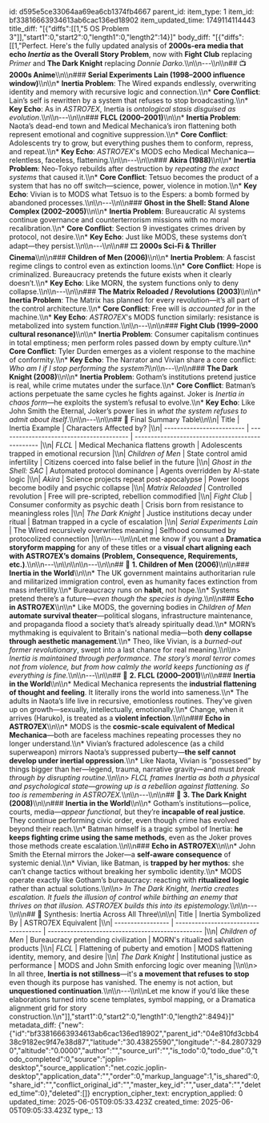 id: d595e5ce33064aa69ea6cb1374fb4667
parent_id: 
item_type: 1
item_id: bf33816663934613ab6cac136ed18902
item_updated_time: 1749114114443
title_diff: "[{\"diffs\":[[1,\"5 OS Problem 3\"]],\"start1\":0,\"start2\":0,\"length1\":0,\"length2\":14}]"
body_diff: "[{\"diffs\":[[1,\"Perfect. Here's the fully updated analysis of **2000s-era media that echo *Inertia* as the Overall Story Problem**, now with **Fight Club** replacing *Primer* and **The Dark Knight** replacing *Donnie Darko*.\\\n\\\n---\\\n\\\n## 📺 **2000s Anime**\\\n\\\n### **Serial Experiments Lain (1998–2000 influence window)**\\\n\\\n* **Inertia Problem**: The Wired expands endlessly, overwriting identity and memory with recursive logic and connection.\\\n* **Core Conflict**: Lain’s self is rewritten by a system that refuses to stop broadcasting.\\\n* **Key Echo**: As in *ASTRO7EX*, Inertia is *ontological stasis disguised as evolution*.\\\n\\\n---\\\n\\\n### **FLCL (2000–2001)**\\\n\\\n* **Inertia Problem**: Naota’s dead-end town and Medical Mechanica’s iron flattening both represent emotional and cognitive suppression.\\\n* **Core Conflict**: Adolescents try to grow, but everything pushes them to conform, repress, and repeat.\\\n* **Key Echo**: *ASTRO7EX*'s MODS echo Medical Mechanica—relentless, faceless, flattening.\\\n\\\n---\\\n\\\n### **Akira (1988)**\\\n\\\n* **Inertia Problem**: Neo-Tokyo rebuilds after destruction by *repeating the exact systems* that caused it.\\\n* **Core Conflict**: Tetsuo becomes the product of a system that has no off switch—science, power, violence in motion.\\\n* **Key Echo**: Vivian is to MODS what Tetsuo is to the Espers: a bomb formed by abandoned processes.\\\n\\\n---\\\n\\\n### **Ghost in the Shell: Stand Alone Complex (2002–2005)**\\\n\\\n* **Inertia Problem**: Bureaucratic AI systems continue governance and counterterrorism missions with no moral recalibration.\\\n* **Core Conflict**: Section 9 investigates crimes driven by protocol, not desire.\\\n* **Key Echo**: Just like MODS, these systems don’t adapt—they persist.\\\n\\\n---\\\n\\\n## 🎞️ **2000s Sci-Fi & Thriller Cinema**\\\n\\\n### **Children of Men (2006)**\\\n\\\n* **Inertia Problem**: A fascist regime clings to control even as extinction looms.\\\n* **Core Conflict**: Hope is criminalized. Bureaucracy pretends the future exists when it clearly doesn’t.\\\n* **Key Echo**: Like MORN, the system functions only to deny collapse.\\\n\\\n---\\\n\\\n### **The Matrix Reloaded / Revolutions (2003)**\\\n\\\n* **Inertia Problem**: The Matrix has planned for every revolution—it’s all part of the control architecture.\\\n* **Core Conflict**: Free will is *accounted for* in the machine.\\\n* **Key Echo**: *ASTRO7EX*'s MODS function similarly: resistance is metabolized into system function.\\\n\\\n---\\\n\\\n### **Fight Club (1999–2000 cultural resonance)**\\\n\\\n* **Inertia Problem**: Consumer capitalism continues in total emptiness; men perform roles passed down by empty culture.\\\n* **Core Conflict**: Tyler Durden emerges as a violent response to the machine of conformity.\\\n* **Key Echo**: The Narrator and Vivian share a core conflict: *Who am I if I stop performing the system?*\\\n\\\n---\\\n\\\n### **The Dark Knight (2008)**\\\n\\\n* **Inertia Problem**: Gotham’s institutions pretend justice is real, while crime mutates under the surface.\\\n* **Core Conflict**: Batman’s actions perpetuate the same cycles he fights against. Joker is *Inertia in chaos form*—he exploits the system’s refusal to evolve.\\\n* **Key Echo**: Like John Smith the Eternal, Joker’s power lies in *what the system refuses to admit about itself*.\\\n\\\n---\\\n\\\n## 🧠 Final Summary Table\\\n\\\n| Title                     | Inertia Example                          | Characters Affected by?                          |\\\n| ------------------------- | ---------------------------------------- | ------------------------------------------------ |\\\n| *FLCL*                    | Medical Mechanica flattens growth        | Adolescents trapped in emotional recursion       |\\\n| *Children of Men*         | State control amid infertility           | Citizens coerced into false belief in the future |\\\n| *Ghost in the Shell: SAC* | Automated protocol dominance             | Agents overridden by AI-state logic              |\\\n| *Akira*                   | Science projects repeat post-apocalypse  | Power loops become bodily and psychic collapse   |\\\n| *Matrix Reloaded*         | Controlled revolution                    | Free will pre-scripted, rebellion commodified    |\\\n| *Fight Club*              | Consumer conformity as psychic death     | Crisis born from resistance to meaningless roles |\\\n| *The Dark Knight*         | Justice institutions decay under ritual  | Batman trapped in a cycle of escalation          |\\\n| *Serial Experiments Lain* | The Wired recursively overwrites meaning | Selfhood consumed by protocolized connection     |\\\n\\\n---\\\n\\\nLet me know if you want a **Dramatica storyform mapping** for any of these titles or a **visual chart aligning each with ASTRO7EX’s domains (Problem, Consequence, Requirements, etc.)**.\\\n\\\n---\\\n\\\n\\\n\\\n---\\\n\\\n## 🧩 **1. Children of Men (2006)**\\\n\\\n### **Inertia in the World**\\\n\\\n* The UK government maintains authoritarian rule and militarized immigration control, even as humanity faces extinction from mass infertility.\\\n* Bureaucracy runs on **habit**, not hope.\\\n* Systems pretend there’s a future—*even though the species is dying*.\\\n\\\n### **Echo in ASTRO7EX**\\\n\\\n* Like MODS, the governing bodies in *Children of Men* **automate survival theater**—political slogans, infrastructure maintenance, and propaganda flood a society that’s already spiritually dead.\\\n* MORN’s mythmaking is equivalent to Britain's national media—both **deny collapse through aesthetic management**.\\\n* Theo, like Vivian, is a *burned-out former revolutionary*, swept into a last chance for real meaning.\\\n\\\n> *Inertia is maintained through performance. The story’s moral terror comes not from violence, but from how calmly the world keeps functioning as if everything is fine.*\\\n\\\n---\\\n\\\n## 🧩 **2. FLCL (2000–2001)**\\\n\\\n### **Inertia in the World**\\\n\\\n* Medical Mechanica represents the **industrial flattening of thought and feeling**. It literally irons the world into sameness.\\\n* The adults in Naota’s life live in recursive, emotionless routines. They’ve given up on growth—sexually, intellectually, emotionally.\\\n* Change, when it arrives (Haruko), is treated as a **violent infection**.\\\n\\\n### **Echo in ASTRO7EX**\\\n\\\n* MODS is the **cosmic-scale equivalent of Medical Mechanica**—both are faceless machines repeating processes they no longer understand.\\\n* Vivian’s fractured adolescence (as a child superweapon) mirrors Naota’s suppressed puberty—**the self cannot develop under inertial oppression**.\\\n* Like Naota, Vivian is “possessed” by things bigger than her—legend, trauma, narrative gravity—and must *break through by disrupting routine*.\\\n\\\n> *FLCL frames Inertia as both a physical and psychological state—growing up is a rebellion against flattening. So too is remembering in ASTRO7EX.*\\\n\\\n---\\\n\\\n## 🧩 **3. The Dark Knight (2008)**\\\n\\\n### **Inertia in the World**\\\n\\\n* Gotham’s institutions—police, courts, media—*appear functional*, but they’re **incapable of real justice**. They continue performing civic order, even though crime has evolved beyond their reach.\\\n* Batman himself is a tragic symbol of Inertia: **he keeps fighting crime using the same methods**, even as the Joker proves those methods create escalation.\\\n\\\n### **Echo in ASTRO7EX**\\\n\\\n* John Smith the Eternal mirrors the Joker—a **self-aware consequence** of systemic denial.\\\n* Vivian, like Batman, is **trapped by her mythos**: she can’t change tactics without breaking her symbolic identity.\\\n* MODS operate exactly like Gotham’s bureaucracy: reacting with **ritualized logic** rather than actual solutions.\\\n\\\n> *In The Dark Knight, Inertia creates escalation. It fuels the illusion of control while birthing an enemy that thrives on that illusion. ASTRO7EX builds this into its epistemology.*\\\n\\\n---\\\n\\\n## 🔁 Synthesis: Inertia Across All Three\\\n\\\n| Title             | Inertia Symbolized By                | ASTRO7EX Equivalent                              |\\\n| ----------------- | ------------------------------------ | ------------------------------------------------ |\\\n| *Children of Men* | Bureaucracy pretending civilization  | MORN's ritualized salvation products             |\\\n| *FLCL*            | Flattening of puberty and emotion    | MODS flattening identity, memory, and desire     |\\\n| *The Dark Knight* | Institutional justice as performance | MODS and John Smith enforcing logic over meaning |\\\n\\\n> In all three, **Inertia is not stillness**—it's **a movement that refuses to stop** even though its purpose has vanished. The enemy is not action, but **unquestioned continuation**.\\\n\\\n---\\\n\\\nLet me know if you’d like these elaborations turned into scene templates, symbol mapping, or a Dramatica alignment grid for story construction.\\\n\"]],\"start1\":0,\"start2\":0,\"length1\":0,\"length2\":8494}]"
metadata_diff: {"new":{"id":"bf33816663934613ab6cac136ed18902","parent_id":"04e810fd3cbb438c9182ec9f47e38d87","latitude":"30.43825590","longitude":"-84.28073290","altitude":"0.0000","author":"","source_url":"","is_todo":0,"todo_due":0,"todo_completed":0,"source":"joplin-desktop","source_application":"net.cozic.joplin-desktop","application_data":"","order":0,"markup_language":1,"is_shared":0,"share_id":"","conflict_original_id":"","master_key_id":"","user_data":"","deleted_time":0},"deleted":[]}
encryption_cipher_text: 
encryption_applied: 0
updated_time: 2025-06-05T09:05:33.423Z
created_time: 2025-06-05T09:05:33.423Z
type_: 13